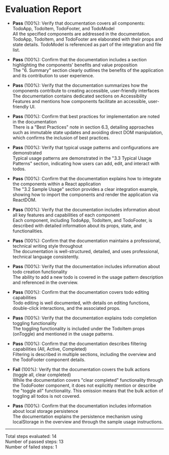 # Evaluation Report

- **Pass** (100%): Verify that documentation covers all components: TodoApp, TodoItem, TodoFooter, and TodoModel  
  All the specified components are addressed in the documentation. TodoApp, TodoItem, and TodoFooter are elaborated with their props and state details. TodoModel is referenced as part of the integration and file list.

- **Pass** (100%): Confirm that the documentation includes a section highlighting the components' benefits and value proposition  
  The "6. Summary" section clearly outlines the benefits of the application and its contribution to user experience.

- **Pass** (100%): Verify that the documentation summarizes how the components contribute to creating accessible, user-friendly interfaces  
  The documentation contains dedicated sections on Accessibility Features and mentions how components facilitate an accessible, user-friendly UI.

- **Pass** (100%): Confirm that best practices for implementation are noted in the documentation  
  There is a "Best Practices" note in section 6.3, detailing approaches such as immutable state updates and avoiding direct DOM manipulation, which confirms the inclusion of best practices.

- **Pass** (100%): Verify that typical usage patterns and configurations are demonstrated  
  Typical usage patterns are demonstrated in the "3.3 Typical Usage Patterns" section, indicating how users can add, edit, and interact with todos.

- **Pass** (100%): Confirm that the documentation explains how to integrate the components within a React application  
  The "3.2 Sample Usage" section provides a clear integration example, showing how to import the components and render the application via ReactDOM.

- **Pass** (100%): Verify that the documentation includes information about all key features and capabilities of each component  
  Each component, including TodoApp, TodoItem, and TodoFooter, is described with detailed information about its props, state, and functionalities.

- **Pass** (100%): Confirm that the documentation maintains a professional, technical writing style throughout  
  The documentation is well-structured, detailed, and uses professional, technical language consistently.

- **Pass** (100%): Verify that the documentation includes information about todo creation functionality  
  The ability to add a new todo is covered in the usage pattern description and referenced in the overview.

- **Pass** (100%): Confirm that the documentation covers todo editing capabilities  
  Todo editing is well documented, with details on editing functions, double-click interactions, and the associated props.

- **Pass** (100%): Verify that the documentation explains todo completion toggling functionality  
  The toggling functionality is included under the TodoItem props (onToggle) and mentioned in the usage patterns.

- **Pass** (100%): Confirm that the documentation describes filtering capabilities (All, Active, Completed)  
  Filtering is described in multiple sections, including the overview and the TodoFooter component details.

- **Fail** (100%): Verify that the documentation covers the bulk actions (toggle all, clear completed)  
  While the documentation covers "clear completed" functionality through the TodoFooter component, it does not explicitly mention or describe the "toggle all" functionality. This omission means that the bulk action of toggling all todos is not covered.

- **Pass** (100%): Confirm that the documentation includes information about local storage persistence  
  The documentation explains the persistence mechanism using localStorage in the overview and through the sample usage instructions.

---

Total steps evaluated: 14  
Number of passed steps: 13  
Number of failed steps: 1